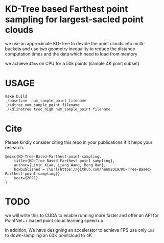 # KD-Tree based Farthest point sampling for largest-sacled point clouds

we use an approximate KD-Tree to devide the point clouds into multi-buckets and use two geometry inequality to reduce the distance computation times and the data which need to load from memory

we achieve  `42ms` on CPU for a 50k points (sample 4K point subset)

# USAGE

```
make build
./baseline  num_sample_point filename
./kdtree num_sample_point filename
./kdlinetree tree_high num_sample_point filename
```


# Cite
Please kindly consider citing this repo in your publications if it helps your research.

```
@misc{KD-Tree-Based-Farthest-point-sampling,
    title={KD-Tree Based Farthest point sampling},
    author={Limin Xiao, Liang Wang, Meng Han},
    howpublished = {\url{https://github.com/hanm2019/KD-Tree-Based-Farthest-point-sampling}},
    year={2021}
}
```

# TODO
we will write this to CUDA to enable running more faster and offer an API for PointNet++ based point cloud learning speed up

in addition, We have designing an accelerator to achieve FPS use only `1ms` to  down-sampling an 60K pointcloud to 4K 
